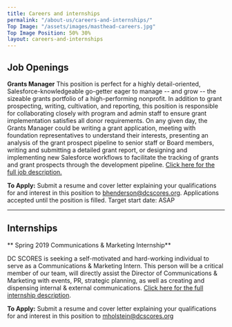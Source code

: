 ```yaml
---
title: Careers and internships
permalink: "/about-us/careers-and-internships/"
Top Image: "/assets/images/masthead-careers.jpg"
Top Image Position: 50% 30%
layout: careers-and-internships
---
```


## Job Openings

**Grants Manager**
This position is perfect for a highly detail-oriented, Salesforce-knowledgeable go-getter eager to
manage -- and grow -- the sizeable grants portfolio of a high-performing nonprofit. In addition
to grant prospecting, writing, cultivation, and reporting, this position is responsible for
collaborating closely with program and admin staff to ensure grant implementation satisfies all
donor requirements. On any given day, the Grants Manager could be writing a grant
application, meeting with foundation representatives to understand their interests, presenting
an analysis of the grant prospect pipeline to senior staff or Board members, writing and
submitting a detailed grant report, or designing and implementing new Salesforce workflows to
facilitate the tracking of grants and grant prospects through the development pipeline. [Click here for the full job description.](https://drive.google.com/file/d/12ft8mM_x56PDHrPoeoeLg3VxBqXHL4tv/view?usp=sharing)

**To Apply:** Submit a resume and cover letter explaining your qualifications for and interest in this position
to bhenderson@dcscores.org. Applications accepted until the position is filled. Target start date: ASAP

---

## Internships

** Spring 2019 Communications & Marketing Internship**

DC SCORES is seeking a self-motivated and hard-working individual to serve as a Communications & Marketing Intern. This person will be a critical member of our team, will directly assist the Director of Communications & Marketing with events, PR, strategic planning, as well as creating and dispensing internal & external communications. [Click here for the full internship description](https://drive.google.com/file/d/1L9g1a81Wu-0UFHYX4L88TEVTRMInHeQp/view?usp=sharing).

**To Apply:** Submit a resume and cover letter explaining your qualifications for and interest in this position
to mholstein@dcscores.org